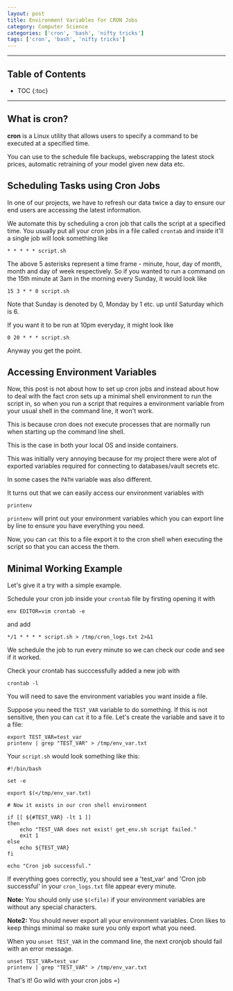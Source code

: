 ```yaml
---
layout: post
title: Environment Variables for CRON Jobs
category: Computer Science
categories: ['cron', 'bash', 'nifty tricks']
tags: ['cron', 'bash', 'nifty tricks']
---
```


---
<h2 class="no_toc">Table of Contents</h2>

* TOC
{:toc}

<!-- Need this for table of contents above -->
---

## What is cron?

__cron__ is a Linux utility that allows users to specify a command to be executed at a specified time. 

You can use to the schedule file backups, webscrapping the latest stock prices, automatic retraining of your model given new data etc. 

## Scheduling Tasks using Cron Jobs

In one of our projects, we have to refresh our data twice a day to ensure our end users are accessing the latest information.

We automate this by scheduling a cron job that calls the script at a specified time. You usually put all your cron jobs in a file called `crontab` and inside it'll a single job will look something like 

```{bash}
* * * * * script.sh
```

The above 5 asterisks represent a time frame - minute, hour, day of month, month and day of week respectively. So if you wanted to run a command on the 15th minute at 3am in the morning every Sunday, it would look like

```{bash}
15 3 * * 0 script.sh
```
Note that Sunday is denoted by 0, Monday by 1 etc. up until Saturday which is 6.

If you want it to be run at 10pm everyday, it might look like 

```{bash}
0 20 * * * script.sh
```

Anyway you get the point. 

## Accessing Environment Variables

Now, this post is not about how to set up cron jobs and instead about how to deal with the fact cron sets up a minimal shell environment to run the script in, so when you run a script that requires a environment variable from your usual shell in the command line, it won't work.

This is because cron does not execute processes that are normally run when starting up the command line shell.

This is the case in both your local OS and inside containers. 

This was initially very annoying because for my project there were alot of exported variables required for connecting to databases/vault secrets etc.

In some cases the `PATH` variable was also different. 

It turns out that we can easily access our environment variables with

```{bash}
printenv
```

`printenv` will print out your environment variables which you can export line by line to ensure you have everything you need.  

Now, you can `cat` this to a file export it to the cron shell when executing the script so that you can access the them.

## Minimal Working Example

Let's give it a try with a simple example. 

Schedule your cron job inside your `crontab` file by firsting opening it with

```{bash}
env EDITOR=vim crontab -e 
``` 

and add
 
```{bash}
*/1 * * * * script.sh > /tmp/cron_logs.txt 2>&1
```

We schedule the job to run every minute so we can check our code and see if it worked.

Check your crontab has succcessfully added a new job with

```{bash}
crontab -l
```

You will need to save the environment variables you want inside a file.

Suppose you need the `TEST_VAR` variable to do something. If this is not sensitive, then you can `cat` it to a file. Let's create the variable and save it to a file:

```{bash}
export TEST_VAR=test_var
printenv | grep "TEST_VAR" > /tmp/env_var.txt
```

Your `script.sh` would look something like this:

```{bash}
#!/bin/bash 

set -e 

export $(</tmp/env_var.txt)

# Now it exists in our cron shell environment 

if [[ ${#TEST_VAR} -lt 1 ]] 
then 
    echo "TEST_VAR does not exist! get_env.sh script failed."
    exit 1
else
    echo ${TEST_VAR}
fi

echo "Cron job successful."
```

If everything goes correctly, you should see a 'test_var' and 'Cron job successful' in your `cron_logs.txt` file appear every minute.

__Note:__ You should only use `$(<file)` if your environment variables are without any special characters. 

__Note2:__ You should never export all your environment variables. Cron likes to keep things minimal so make sure you only export what you need. 


When you `unset TEST_VAR` in the command line, the next cronjob should fail with an error message. 

```{bash}
unset TEST_VAR=test_var
printenv | grep "TEST_VAR" > /tmp/env_var.txt
```

That's it! Go wild with your cron jobs =) 

